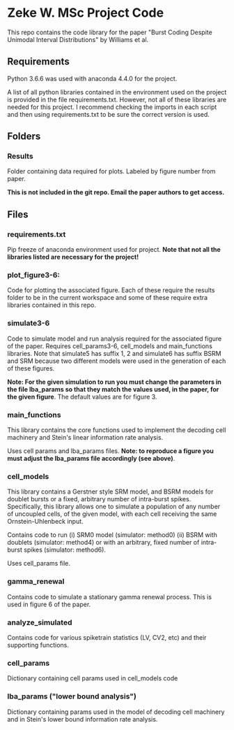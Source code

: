 
# Zeke W. MSc Project Code
This repo contains the code library for the paper "Burst Coding Despite Unimodal Interval Distributions" by Williams et al.

## Requirements

Python 3.6.6 was used with anaconda 4.4.0 for the project. 

A list of all python libraries contained in the environment used on the project is provided in the file requirements.txt. However, not all of these libraries are needed for this project. I recommend checking the imports in each script and then using requirements.txt to be sure the correct version is used.

## Folders

### Results
Folder containing data required for plots. Labeled by figure number from paper.

**This is not included in the git repo. Email the paper authors to get access.**

## Files

### requirements.txt
Pip freeze of anaconda environment used for project. **Note that not all the libraries listed are necessary for the project!**

### plot_figure3-6:
Code for plotting the associated figure. Each of these require the results folder to be in the current workspace and some of these require extra libraries contained in this repo.

### simulate3-6
Code to simulate model and run analysis required for the associated figure of the paper. Requires cell_params3-6, cell_models and main_functions libraries. Note that simulate5 has suffix 1, 2 and simulate6 has suffix BSRM and SRM because two different models were used in the generation of each of these figures.

**Note: For the given simulation to run you must change the parameters in the file lba_params so that they match the values used, in the paper, for the given figure**. The default values are for figure 3.

### main_functions
This library contains the core functions used to implement the decoding cell machinery and Stein's linear information rate analysis.

Uses cell params and lba_params files. **Note: to reproduce a figure you must adjust the lba_params file accordingly (see above)**.

### cell_models
This library contains a Gerstner style SRM model, and BSRM models for doublet bursts or a fixed, arbitrary number of intra-burst spikes. Specifically, this library allows one to simulate a population of any number of uncoupled cells, of the given model, with each cell receiving the same Ornstein-Uhlenbeck input.

Contains code to run (i) SRM0 model (simulator: method0) (ii) BSRM with doublets (simulator: method4) or with an arbitrary, fixed number of intra-burst spikes (simulator: method6).

Uses cell_params file.

### gamma_renewal
Contains code to simulate a stationary gamma renewal process. This is used in figure 6 of the paper.

### analyze_simulated
Contains code for various spiketrain statistics (LV, CV2, etc) and their supporting functions.

### cell_params
Dictionary containing cell params used in cell_models code

### lba_params ("lower bound analysis")
Dictionary containing params used in the model of decoding cell machinery and in Stein's lower bound information rate analysis.




